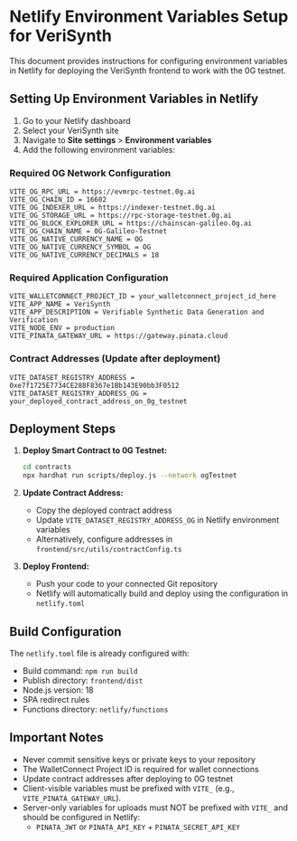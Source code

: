 # Netlify Environment Variables Setup for VeriSynth

This document provides instructions for configuring environment variables in Netlify for deploying the VeriSynth frontend to work with the 0G testnet.

## Setting Up Environment Variables in Netlify

1. Go to your Netlify dashboard
2. Select your VeriSynth site
3. Navigate to **Site settings** > **Environment variables**
4. Add the following environment variables:

### Required 0G Network Configuration

```
VITE_OG_RPC_URL = https://evmrpc-testnet.0g.ai
VITE_OG_CHAIN_ID = 16602
VITE_OG_INDEXER_URL = https://indexer-testnet.0g.ai
VITE_OG_STORAGE_URL = https://rpc-storage-testnet.0g.ai
VITE_OG_BLOCK_EXPLORER_URL = https://chainscan-galileo.0g.ai
VITE_OG_CHAIN_NAME = 0G-Galileo-Testnet
VITE_OG_NATIVE_CURRENCY_NAME = OG
VITE_OG_NATIVE_CURRENCY_SYMBOL = OG
VITE_OG_NATIVE_CURRENCY_DECIMALS = 18
```

### Required Application Configuration

```
VITE_WALLETCONNECT_PROJECT_ID = your_walletconnect_project_id_here
VITE_APP_NAME = VeriSynth
VITE_APP_DESCRIPTION = Verifiable Synthetic Data Generation and Verification
VITE_NODE_ENV = production
VITE_PINATA_GATEWAY_URL = https://gateway.pinata.cloud
```

### Contract Addresses (Update after deployment)

```
VITE_DATASET_REGISTRY_ADDRESS = 0xe7f1725E7734CE288F8367e1Bb143E90bb3F0512
VITE_DATASET_REGISTRY_ADDRESS_OG = your_deployed_contract_address_on_0g_testnet
```

## Deployment Steps

1. **Deploy Smart Contract to 0G Testnet:**
   ```bash
   cd contracts
   npx hardhat run scripts/deploy.js --network ogTestnet
   ```

2. **Update Contract Address:**
   - Copy the deployed contract address
   - Update `VITE_DATASET_REGISTRY_ADDRESS_OG` in Netlify environment variables
   - Alternatively, configure addresses in `frontend/src/utils/contractConfig.ts`

3. **Deploy Frontend:**
   - Push your code to your connected Git repository
   - Netlify will automatically build and deploy using the configuration in `netlify.toml`

## Build Configuration

The `netlify.toml` file is already configured with:
- Build command: `npm run build`
- Publish directory: `frontend/dist`
- Node.js version: 18
- SPA redirect rules
- Functions directory: `netlify/functions`

## Important Notes

- Never commit sensitive keys or private keys to your repository
- The WalletConnect Project ID is required for wallet connections
- Update contract addresses after deploying to 0G testnet
- Client-visible variables must be prefixed with `VITE_` (e.g., `VITE_PINATA_GATEWAY_URL`).
- Server-only variables for uploads must NOT be prefixed with `VITE_` and should be configured in Netlify:
  - `PINATA_JWT` or `PINATA_API_KEY` + `PINATA_SECRET_API_KEY`